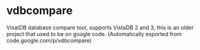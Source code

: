 # vdbcompare
VisatDB database compare tool, supports VistaDB 2 and 3, this is an older project that used to be on google code.
(Automatically exported from code.google.com/p/vdbcompare)
